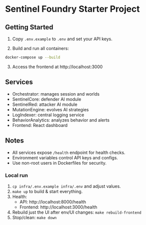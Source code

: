 # Sentinel Foundry Starter Project

## Getting Started

1. Copy `.env.example` to `.env` and set your API keys.

1. Build and run all containers:

```bash
docker-compose up --build
```

3. Access the frontend at http://localhost:3000

## Services

- Orchestrator: manages session and worlds
- SentinelCore: defender AI module
- SentinelRed: attacker AI module
- MutationEngine: evolves AI strategies
- LogIndexer: central logging service
- BehaviorAnalytics: analyzes behavior and alerts
- Frontend: React dashboard

## Notes

- All services expose `/health` endpoint for health checks.
- Environment variables control API keys and configs.
- Use non-root users in Dockerfiles for security.

### Local run

1. `cp infra/.env.example infra/.env` and adjust values.
2. `make up` to build & start everything.
3. Health:
   - API: http://localhost:8000/health
   - Frontend: http://localhost:3000/health
4. Rebuild just the UI after env/UI changes: `make rebuild-frontend`
5. Stop/clean: `make down`

